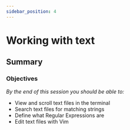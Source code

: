```yaml
---
sidebar_position: 4
---
```


# Working with text

## Summary

### Objectives
*By the end of this session you should be able to:*
* View and scroll text files in the terminal
* Search text files for matching strings
* Define what Regular Expressions are
* Edit text files with Vim
